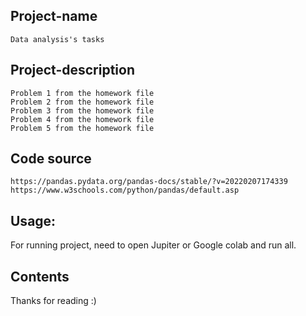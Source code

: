 ## Project-name
	Data analysis's tasks

## Project-description
	Problem 1 from the homework file
	Problem 2 from the homework file
	Problem 3 from the homework file
	Problem 4 from the homework file
	Problem 5 from the homework file


## Code source 
	https://pandas.pydata.org/pandas-docs/stable/?v=20220207174339
	https://www.w3schools.com/python/pandas/default.asp

## Usage:
For running project, need to open Jupiter or Google colab and run all.

## Contents
Thanks for reading :)
